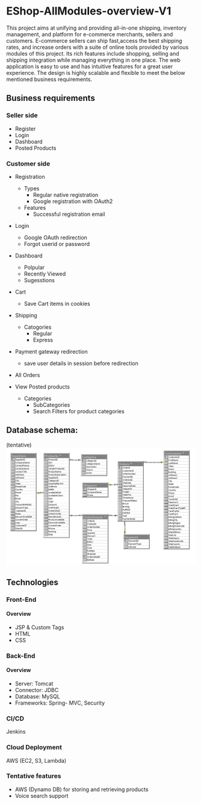 # EShop-AllModules-overview-V1
This project aims at unifying and providing all-in-one shipping, inventory management, and platform for e-commerce merchants, sellers and customers. E-commerce sellers can ship fast,access the best shipping rates, and increase orders with a suite of online tools provided by various modules of this project. Its rich features include shopping, selling and shipping integration while managing everything in one place. The web application is easy to use and has intuitive features for a great user experience. The design is highly scalable and flexible to meet the below mentioned business requirements. 

## Business requirements
### Seller side
- Register
- Login
- Dashboard
- Posted Products


### Customer side 
- Registration
  - Types
    - Regular native registration
    - Google registration with OAuth2
  - Features
    - Successful registration email

- Login
  - Google OAuth redirection
  - Forgot userid or password

- Dashboard
  - Polpular
  - Recently Viewed
  - Sugesstions

- Cart
  - Save Cart items in cookies

- Shipping 
    - Catogories
      - Regular
      - Express

- Payment gateway redirection 
    - save user details in session before redirection

- All Orders


- View Posted products
  - Categories
    - SubCategories
    - Search Filters for product categories

## Database schema:
(tentative)  
<img src ="images/storediagram.gif" width="800">

## Technologies
### Front-End
#### Overview
- JSP & Custom Tags  
- HTML 
- CSS

### Back-End
#### Overview
- Server: Tomcat
- Connector: JDBC
- Database: MySQL
- Frameworks: Spring- MVC, Security
  
### CI/CD
Jenkins

### Cloud Deployment
AWS (EC2, S3, Lambda)

### Tentative features
- AWS (Dynamo DB) for storing and retrieving products 
- Voice search support
